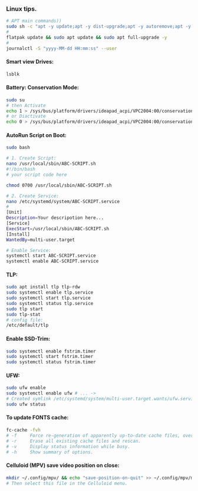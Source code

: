 ### Linux tips.
```sh
# APT main commands))
sudo sh -c "apt -y update;apt -y dist-upgrade;apt -y autoremove;apt -y autoclean"
#
flatpak update && sudo apt update && sudo apt full-upgrade -y
#
journalctl -S "yyyy-MM-dd HH:mm:ss" --user
```

#### Smart view Drives:
```sh
lsblk
```

#### Battery: Conservation Mode:
```sh
sudo su
# then Activate
echo 1 > /sys/bus/platform/drivers/ideapad_acpi/VPC2004:00/conservation_mode
# or Diactivate
echo 0 > /sys/bus/platform/drivers/ideapad_acpi/VPC2004:00/conservation_mode
```

#### AutoRun Script on Boot:
```sh
sudo bash

# 1. Create Script:
nano /usr/local/sbin/ABC-SCRIPT.sh
#!/bin/bash
# your script code here

chmod 0700 /usr/local/sbin/ABC-SCRIPT.sh

# 2. Create Service:
nano /etc/systemd/system/ABC-SCRIPT.service
#
[Unit]
Description=Your descripotion here...
[Service]
ExecStart=/usr/local/sbin/ABC-SCRIPT.sh
[Install]
WantedBy=multi-user.target

# Enable Service:
systemctl start ABC-SCRIPT.service
systemctl enable ABC-SCRIPT.service
```

#### TLP:
```sh
sudo apt install tlp tlp-rdw
sudo systemctl enable tlp.service
sudo systemctl start tlp.service
sudo systemctl status tlp.service
sudo tlp start
sudo tlp-stat
# config file:
/etc/default/tlp
```

#### Enable SSD-Trim:
```sh
sudo systemctl enable fstrim.timer
sudo systemctl start fstrim.timer
sudo systemctl status fstrim.timer
```

#### UFW:
```sh
sudo ufw enable
sudo systemctl enable ufw # ... ->
# Created symlink /etc/systemd/system/multi-user.target.wants/ufw.service → /usr/lib/systemd/system/ufw.service.
sudo ufw status
```

#### To update FONTS cache:
```sh
fc-cache -fvh
# -f     Force re-generation of apparently up-to-date cache files, overriding the  timestamp checking.
# -r     Erase all existing cache files and rescan.
# -v     Display status information while busy.
# -h     Show summary of options.
```

#### Celluloid (MPV) save video position on close:
```sh
mkdir ~/.config/mpv/ && echo "save-position-on-quit" >> ~/.config/mpv/mpv.conf
# Then select this file in the Celluloid menu.
```